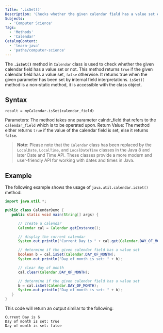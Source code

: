 ```yaml
---
Title: '.isSet()'
Description: 'Checks whether the given calendar field has a value set or not.'
Subjects:
  - 'Computer Science'
Tags:
  - 'Methods'
  - 'Calendar'
CatalogContent:
  - 'learn-java'
  - 'paths/computer-science'
---
```


The **`.isSet()`** method in `Calendar` class is used to check whether the given calendar field has a value set or not. This method returns `true` if the given calendar field has a value set, `false` otherwise. It returns true when the given parameter has been set by internal field interpretations. `isSet()` method is a non-static method, it is accessible with the class object.

## Syntax

```pseudo
result = myCalendar.isSet(calendar_field)
```

Parameters: The method takes one parameter calndr_field that refers to the `calendar_field` which is to be operated upon.
Return Value: The method either returns `true` if the value of the calendar field is set, else it returns `false`.

> **Note:** Please note that the `Calendar` class has been replaced by the `LocalDate`, `LocalTime`, and `LocalDateTime` classes in the Java 8 and later Date and Time API. These classes provide a more modern and user-friendly API for working with dates and times in Java.

## Example

The following example shows the usage of `java.util.calendar.isSet()` method.

```java
import java.util.*;

public class CalendarDemo {
   public static void main(String[] args) {

      // create a calendar
      Calendar cal = Calendar.getInstance();

      // display the current calendar
      System.out.println("Current Day is " + cal.get(Calendar.DAY_OF_MONTH));

      // determine if the given calendar field has a value set
      boolean b = cal.isSet(Calendar.DAY_OF_MONTH);
      System.out.println("Day of month is set: " + b);

      // clear day of month
      cal.clear(Calendar.DAY_OF_MONTH);

      // determine if the given calendar field has a value set
      b = cal.isSet(Calendar.DAY_OF_MONTH);
      System.out.println("Day of month is set: " + b);
   }
}
```

This code will return an output similar to the following:

```shell
Current Day is 6
Day of month is set: true
Day of month is set: false
```